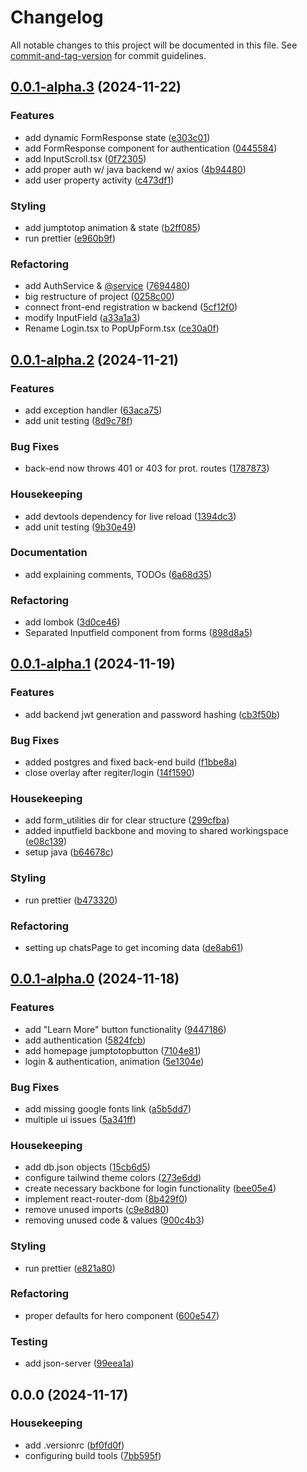 # Changelog

All notable changes to this project will be documented in this file. See [commit-and-tag-version](https://github.com/absolute-version/commit-and-tag-version) for commit guidelines.

## [0.0.1-alpha.3](https://gitea.kood.tech/karlrometsomelar/match-me/compare/v0.0.1-alpha.2...v0.0.1-alpha.3) (2024-11-22)


### Features

* add dynamic FormResponse state ([e303c01](https://gitea.kood.tech/karlrometsomelar/match-me/commit/e303c01902f1e39b798c6edde223a503db59e5a6))
* add FormResponse component for authentication ([0445584](https://gitea.kood.tech/karlrometsomelar/match-me/commit/04455849f8877ad5494587c5d811f3e1e73c68ea))
* add InputScroll.tsx ([0f72305](https://gitea.kood.tech/karlrometsomelar/match-me/commit/0f72305eaf4d7b760a9e939de92a2f01223b78d1))
* add proper auth w/ java backend w/ axios ([4b94480](https://gitea.kood.tech/karlrometsomelar/match-me/commit/4b94480f661d106f22ad622f8e1e879317809152))
* add user property activity ([c473df1](https://gitea.kood.tech/karlrometsomelar/match-me/commit/c473df1dfc0f4545fc2c546df9151bb417602444))


### Styling

* add jumptotop animation & state ([b2ff085](https://gitea.kood.tech/karlrometsomelar/match-me/commit/b2ff08588942d25c910c532135588e3f30800587))
* run prettier ([e960b9f](https://gitea.kood.tech/karlrometsomelar/match-me/commit/e960b9f46ac7775cf18ede4635bd3ba346bdada7))


### Refactoring

* add AuthService & [@service](https://gitea.kood.tech/service) ([7694480](https://gitea.kood.tech/karlrometsomelar/match-me/commit/7694480e57f0e35f11ee1eb331ac93e3d67d22cf))
* big restructure of project ([0258c00](https://gitea.kood.tech/karlrometsomelar/match-me/commit/0258c0076d22fbc782cc142f4e5348f4b2cd9310))
* connect front-end registration w backend ([5cf12f0](https://gitea.kood.tech/karlrometsomelar/match-me/commit/5cf12f0b26deb46279d88dee0f5cfb3fdb50ada4))
* modify InputField ([a33a1a3](https://gitea.kood.tech/karlrometsomelar/match-me/commit/a33a1a304ce25e27d5d49f7ef77127ed1520e799))
* Rename Login.tsx to PopUpForm.tsx ([ce30a0f](https://gitea.kood.tech/karlrometsomelar/match-me/commit/ce30a0f3576d5e4961d172f975c8326e2b71cb3a))

## [0.0.1-alpha.2](https://gitea.kood.tech/karlrometsomelar/match-me/compare/v0.0.1-alpha.1...v0.0.1-alpha.2) (2024-11-21)


### Features

* add exception handler ([63aca75](https://gitea.kood.tech/karlrometsomelar/match-me/commit/63aca7596de0f9a4f8357b32ba48fb170398a013))
* add unit testing ([8d9c78f](https://gitea.kood.tech/karlrometsomelar/match-me/commit/8d9c78f32dcc96c3de549b382599e5d240d7619b))


### Bug Fixes

* back-end now throws 401 or 403 for prot. routes ([1787873](https://gitea.kood.tech/karlrometsomelar/match-me/commit/1787873c54c7a7f49de72eee1f0d8f817b19cf22))


### Housekeeping

* add devtools dependency for live reload ([1394dc3](https://gitea.kood.tech/karlrometsomelar/match-me/commit/1394dc329bb6d330359e60362654ee30442e5d98))
* add unit testing ([9b30e49](https://gitea.kood.tech/karlrometsomelar/match-me/commit/9b30e49009e5442bd28a7e59e144eb856c61147f))


### Documentation

* add explaining comments, TODOs ([6a68d35](https://gitea.kood.tech/karlrometsomelar/match-me/commit/6a68d3549c449bad07489c1520c853c3abbe7e78))


### Refactoring

* add lombok ([3d0ce46](https://gitea.kood.tech/karlrometsomelar/match-me/commit/3d0ce46dfbd3269772d23515b4a39c442bdb7ed2))
* Separated Inputfield component from forms ([898d8a5](https://gitea.kood.tech/karlrometsomelar/match-me/commit/898d8a56a372874e8bb7c4e56eb375d711f602e4))

## [0.0.1-alpha.1](https://gitea.kood.tech/karlrometsomelar/match-me/compare/v0.0.1-alpha.0...v0.0.1-alpha.1) (2024-11-19)


### Features

* add backend jwt generation and password hashing ([cb3f50b](https://gitea.kood.tech/karlrometsomelar/match-me/commit/cb3f50b8e48da486b386d4e6a707d78fbea2427d))


### Bug Fixes

* added postgres and fixed back-end build ([f1bbe8a](https://gitea.kood.tech/karlrometsomelar/match-me/commit/f1bbe8ae6486a086971e551515ddbaf25e3faf63))
* close overlay after regiter/login ([14f1590](https://gitea.kood.tech/karlrometsomelar/match-me/commit/14f1590b42ce1ef12278783a8cfd345ffd27ecd0))


### Housekeeping

* add form_utilities dir for clear structure ([299cfba](https://gitea.kood.tech/karlrometsomelar/match-me/commit/299cfba4eabcfab032cb0a664e0eca6630f98e0a))
* added inputfield backbone and moving to shared workingspace ([e08c139](https://gitea.kood.tech/karlrometsomelar/match-me/commit/e08c139c69c117aa12ed59067686ce5bcbd1c12f))
* setup java ([b64678c](https://gitea.kood.tech/karlrometsomelar/match-me/commit/b64678cb618fadf6ba40b88aa67e710b95d073df))


### Styling

* run prettier ([b473320](https://gitea.kood.tech/karlrometsomelar/match-me/commit/b473320be67bfcac3571777c52186afbe4b06607))


### Refactoring

* setting up chatsPage to get incoming data ([de8ab61](https://gitea.kood.tech/karlrometsomelar/match-me/commit/de8ab61553ac354d8befd2d046df27f29930cb7a))

## [0.0.1-alpha.0](https://gitea.kood.tech/karlrometsomelar/match-me/compare/v0.0.0...v0.0.1-alpha.0) (2024-11-18)


### Features

* add "Learn More" button functionality ([9447186](https://gitea.kood.tech/karlrometsomelar/match-me/commit/94471865a922d90c7693d6348fbb5defcc10d79a))
* add authentication ([5824fcb](https://gitea.kood.tech/karlrometsomelar/match-me/commit/5824fcb4c86be5b14b038a5a0521cf24c9dd5493))
* add homepage jumptotopbutton ([7104e81](https://gitea.kood.tech/karlrometsomelar/match-me/commit/7104e8102c26536d101ba0a5d0730912003184a9))
* login & authentication, animation ([5e1304e](https://gitea.kood.tech/karlrometsomelar/match-me/commit/5e1304e7e0cb2ffa439ef9a59ced6803eec43bfb))


### Bug Fixes

* add missing google fonts link ([a5b5dd7](https://gitea.kood.tech/karlrometsomelar/match-me/commit/a5b5dd7b8f9431bdeedb249d259203fe1e36d12a))
* multiple ui issues ([5a341ff](https://gitea.kood.tech/karlrometsomelar/match-me/commit/5a341ff30da5bd078af8347d580425f99dd9f296))


### Housekeeping

* add db.json objects ([15cb6d5](https://gitea.kood.tech/karlrometsomelar/match-me/commit/15cb6d545da6fa74d6ce2c76ed889525cfce7135))
* configure tailwind theme colors ([273e6dd](https://gitea.kood.tech/karlrometsomelar/match-me/commit/273e6dda21d995163150674e67c68aa14dbd1513))
* create necessary backbone for login functionality ([bee05e4](https://gitea.kood.tech/karlrometsomelar/match-me/commit/bee05e438fb8d521aaf4e5024ac86bea91ae75ef))
* implement react-router-dom ([8b429f0](https://gitea.kood.tech/karlrometsomelar/match-me/commit/8b429f098cc307884641bf1e4d78cf1aea5f730c))
* remove unused imports ([c9e8d80](https://gitea.kood.tech/karlrometsomelar/match-me/commit/c9e8d80328c8f470335e334396791c06e57e5717))
* removing unused code & values ([900c4b3](https://gitea.kood.tech/karlrometsomelar/match-me/commit/900c4b368926493e8b301009c1f68973fd8b7454))


### Styling

* run prettier ([e821a80](https://gitea.kood.tech/karlrometsomelar/match-me/commit/e821a8054bbc1c0f26a7f923e87c253b49eae2d6))


### Refactoring

* proper defaults for hero component ([600e547](https://gitea.kood.tech/karlrometsomelar/match-me/commit/600e547bff2b96d35e98b810ed118b95caab299b))


### Testing

* add json-server ([99eea1a](https://gitea.kood.tech/karlrometsomelar/match-me/commit/99eea1ab26b2aa43f7b08f099c5a5263c089d877))

## 0.0.0 (2024-11-17)


### Housekeeping

* add .versionrc ([bf0fd0f](https://gitea.kood.tech/karlrometsomelar/match-me/commit/bf0fd0fe9f1069ac2b79064a8416ad171ffb795d))
* configuring build tools ([7bb595f](https://gitea.kood.tech/karlrometsomelar/match-me/commit/7bb595fb7200f0e0adf0ea4ccde35b73760f104e))
